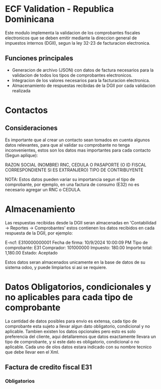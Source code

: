 # ECF Validation - Republica Dominicana 

Este modulo implementa la validacion de los comprobantes fiscales electronicos que se deben emitir mediante la direccion general de impuestos internos (DGII), segun la ley 32-23 de facturacion electronica.

## Funciones principales

- Generacion de archivo (JSON) con datos de factura necesarios para la validacion de todos los tipos de comprobantes electronicos.
- Integracion de los valores necesarios para la facturacion electronica.
- Almacenamiento de respuestas recibidas de la DGII por cada validacion realizada

# Contactos

## Consideraciones

Es importante que al crear un contacto sean tomados en cuenta algunos datos relevantes, para que al validar su comprobante no tenga inconvenientes, estos son los datos mas importantes para cada contacto (Segun aplique):

RAZON SOCIAL (NOMBRE)
RNC, CEDULA O PASAPORTE (O ID FISCAL CORRESPONDIENTE SI ES EXTRANJERO)
TIPO DE CONTRIBUYENTE

NOTA: Estos datos pueden variar su importancia segun el tipo de comprobante, por ejemplo, en una factura de consumo (E32)
no es necesario agregar un RNC o CEDULA.

# Almacenamiento

Las respuestas recibidas desde la DGII seran almacenadas en 'Contabilidad -> Reportes -> Comprobantes' estos contienen los
datos recibidos en cada respuesta de la DGII, por ejemplo:

E-ncf: E310000000001
Fecha de firma: 10/9/2024 10:00:09 PM
Tipo de comprobante: E31
Comprador: 101000000
Impuesto: 180.00
Importe total: 1,180.00
Estado: Aceptado

Estos datos seran almacenados unicamente en la base de datos de su sistema odoo, y puede limpiarlos si asi se requiere.

# Datos Obligatorios, condicionales y no aplicables para cada tipo de comprobante

La cantidad de datos posibles para envio es extensa, cada tipo de comprobante esta sujeto a llevar algun dato obligatorio,
condicional y no aplicable. Tambien existen los datos opcionales pero esto es solo preferencia del cliente, aqui detallaremos
que datos exactamente llevara un tipo de comprobante, y si este dato es obligatorio, condicional o no aplicable. Cada uno de olos datos estara indicado con su nombre tecnico que debe llevar een el Xml.

## Factura de credito fiscal E31

### Obligatorios



